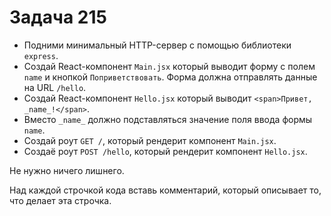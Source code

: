# Задача 215

* Подними минимальный HTTP-сервер с помощью библиотеки `express`.
* Создай React-компонент `Main.jsx` который выводит форму с полем `name` и кнопкой `Поприветствовать`.
  Форма должна отправлять данные на URL `/hello`.
* Создай React-компонент `Hello.jsx` который выводит `<span>Привет, _name_!</span>`.
* Вместо `_name_` должно подставляться значение поля ввода формы `name`.
* Создай роут `GET /`, который рендерит компонент `Main.jsx`.
* Создаё роут `POST /hello`, который рендерит компонент `Hello.jsx`.

Не нужно ничего лишнего.

Над каждой строчкой кода вставь комментарий, который описывает то, что делает эта строчка.
